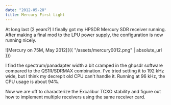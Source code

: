```yaml
---
date: "2012-05-28"
title: Mercury First Light
---
```


At long last (2 years?) I finally got my HPSDR Mercury SDR receiver running. After making a final mod to the LPU power supply, the configuration is now running nicely.

![Mercury on 75M, May 2012]({{ "/assets/mercury0012.png" | absolute_url }})

I find the spectrum/panadapter width a bit cramped in the ghpsdr software compared to the QS1R/SDRMAX combination. I've tried setting it to 192 kHz wide, but I think my decrepit old CPU can't handle it. Running at 96 kHz, the CPU usage is about 94%.

Now we are off to characterize the Excalibur TCXO stability and figure out how to implement multiple receivers using the same receiver card.

